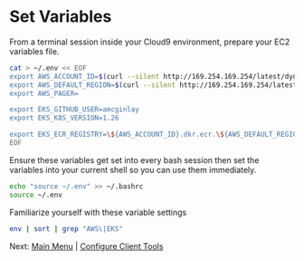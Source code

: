 # Set Variables

From a terminal session inside your Cloud9 environment, prepare your EC2 variables file.
```bash
cat > ~/.env << EOF
export AWS_ACCOUNT_ID=$(curl --silent http://169.254.169.254/latest/dynamic/instance-identity/document|grep accountId|awk -F\" '{print $4}')
export AWS_DEFAULT_REGION=$(curl --silent http://169.254.169.254/latest/meta-data/placement/region)
export AWS_PAGER=                                                           # intentionally blank

export EKS_GITHUB_USER=amcginlay                                            # if you fork this repo, change this!
export EKS_K8S_VERSION=1.26                                                 # intentionally default minus one

export EKS_ECR_REGISTRY=\${AWS_ACCOUNT_ID}.dkr.ecr.\${AWS_DEFAULT_REGION}.amazonaws.com
EOF
```

Ensure these variables get set into every bash session then set the variables into your current shell so you can use them immediately.
```bash
echo "source ~/.env" >> ~/.bashrc
source ~/.env
```

Familiarize yourself with these variable settings
```bash
env | sort | grep "AWS\|EKS"
```

Next: [Main Menu](/README.md) | [Configure Client Tools](../05-client-tools/README.md)
